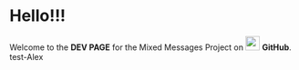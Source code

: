 # Hello!!!

Welcome to the **DEV PAGE** for the Mixed Messages Project on <img src="https://pngimg.com/uploads/github/github_PNG83.png" width="25"> **GitHub**.
test-Alex

